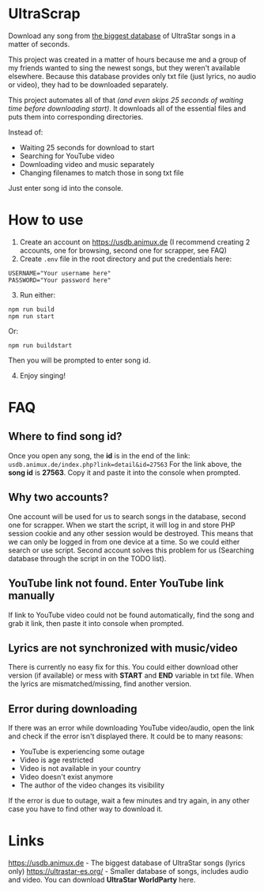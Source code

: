 
# UltraScrap
Download any song from [the biggest database](https://usdb.animux.de) of UltraStar songs in a matter of seconds.

This project was created in a matter of hours because me and a group of my friends wanted to sing the newest songs, but they weren't available elsewhere. Because this database provides only txt file (just lyrics, no audio or video), they had to be downloaded separately.

This project automates all of that *(and even skips 25 seconds of waiting time before downloading start)*. It downloads all of the essential files and puts them into corresponding directories.

Instead of:
- Waiting 25 seconds for download to start
- Searching for YouTube video
- Downloading video and music separately
- Changing filenames to match those in song txt file

Just enter song id into the console.

# How to use
1. Create an account on https://usdb.animux.de (I recommend creating 2 accounts, one for browsing, second one for scrapper, see FAQ)
2. Create `.env` file in the root directory and put the credentials here:
```env
USERNAME="Your username here"
PASSWORD="Your password here"
```
3. Run either:
 ```shell
npm run build
npm run start
```

Or:
```shell
npm run buildstart
```

Then you will be prompted to enter song id.

4. Enjoy singing!

# FAQ
## Where to find song id?
Once you open any song, the **id** is in the end of the link:
`usdb.animux.de/index.php?link=detail&id=27563`
For the link above, the **song id** is **27563**.
Copy it and paste it into the console when prompted.

## Why two accounts?
One account will be used for us to search songs in the database, second one for scrapper. When we start the script, it will log in and store PHP session cookie and any other session would be destroyed. This means that we can only be logged in from one device at a time. So we could either search or use script. Second account solves this problem for us (Searching database through the script in on the TODO list).

## YouTube link not found. Enter YouTube link manually
If link to YouTube video could not be found automatically, find the song and grab it link, then paste it into console when prompted.

## Lyrics are not synchronized with music/video
There is currently no easy fix for this. You could either download other version (if available) or mess with **START** and **END** variable in txt file. When the lyrics are mismatched/missing, find another version.

## Error during downloading
If there was an error while downloading YouTube video/audio, open the link and check if the error isn't displayed there. It could be to many reasons:
- YouTube is experiencing some outage
- Video is age restricted
- Video is not available in your country
- Video doesn't exist anymore
- The author of the video changes its visibility

If the error is due to outage, wait a few minutes and try again, in any other case you have to find other way to download it.
# Links
https://usdb.animux.de - The biggest database of UltraStar songs (lyrics only)
https://ultrastar-es.org/ - Smaller database of songs, includes audio and video. You can download **UltraStar WorldParty** here.
